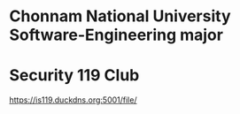 # Chonnam National University Software-Engineering major
# Security 119 Club
https://is119.duckdns.org:5001/file/
